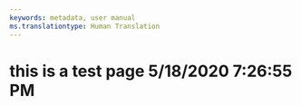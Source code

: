 ```yaml
---
keywords: metadata, user manual
ms.translationtype: Human Translation
---
```

# this is a test page 5/18/2020 7:26:55 PM